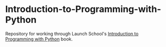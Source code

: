 # Introduction-to-Programming-with-Python
Repository for working through Launch School's [Introduction to Programming with Python](https://launchschool.com/books/python) book.


